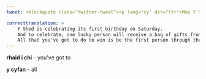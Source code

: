 ```yaml
---
tweet: <blockquote class="twitter-tweet"><p lang="cy" dir="ltr">Mae Y Shed yn dathlu ei ben-blwydd cyntaf ddydd Sadwrn <br>Ac i dathlu, bydd un person lwcus yn derbyn bag o anrhegion gan fusnesau <a href="https://twitter.com/YShedMeliden?ref_src=twsrc%5Etfw">@YShedMeliden</a><br>Y cyfan sy&#39;n rhaid i chi ei wneud i ennill yw bod y person cyntaf trwy&#39;r drysau am 9.30am Dydd Sadwrn 15 Awst. Pob lwc! <a href="https://t.co/XGzZcSsTQP">pic.twitter.com/XGzZcSsTQP</a></p>&mdash; Y Shed (@YShedMeliden) <a href="https://twitter.com/YShedMeliden/status/1293493260107886593?ref_src=twsrc%5Etfw">August 12, 2020</a></blockquote> <script async src="https://platform.twitter.com/widgets.js" charset="utf-8"></script>

correcttranslation: >
    Y Shed is celebrating its first birthday on Saturday.
    And to celebrate, one lucky person will receive a bag of gifts from @YShedMeliden businesses.
    All that you've got to do to win is be the first person through the doors at 9:30 Saturday 15 August. Good Luck!
---
```


**rhaid i chi** - you've got to

**y cyfan** - all


